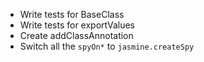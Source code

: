 * Write tests for BaseClass
* Write tests for exportValues
* Create addClassAnnotation
* Switch all the `spyOn*` to `jasmine.createSpy`
